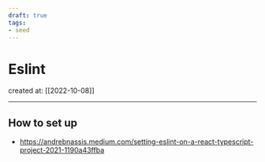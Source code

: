 ```yaml
---
draft: true
tags: 
- seed
---
```


# Eslint

created at: [[2022-10-08]]

---

## How to set up

- https://andrebnassis.medium.com/setting-eslint-on-a-react-typescript-project-2021-1190a43ffba
